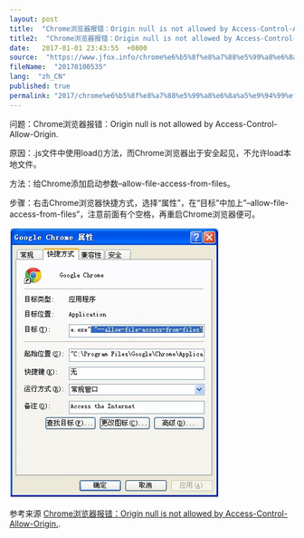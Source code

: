 ```yaml
---
layout: post
title:  "Chrome浏览器报错：Origin null is not allowed by Access-Control-Allow-Origin. 问题解决"
title2:  "Chrome浏览器报错：Origin null is not allowed by Access-Control-Allow-Origin. 问题解决"
date:   2017-01-01 23:43:55  +0800
source:  "https://www.jfox.info/chrome%e6%b5%8f%e8%a7%88%e5%99%a8%e6%8a%a5%e9%94%99%ef%bc%9aorigin-null-is-not-allowed-by-access-control-allow-origin-%e9%97%ae%e9%a2%98%e8%a7%a3%e5%86%b3.html"
fileName:  "20170100535"
lang:  "zh_CN"
published: true
permalink: "2017/chrome%e6%b5%8f%e8%a7%88%e5%99%a8%e6%8a%a5%e9%94%99%ef%bc%9aorigin-null-is-not-allowed-by-access-control-allow-origin-%e9%97%ae%e9%a2%98%e8%a7%a3%e5%86%b3.html"
---
```




问题：Chrome浏览器报错：Origin null is not allowed by Access-Control-Allow-Origin.

原因：.js文件中使用load()方法，而Chrome浏览器出于安全起见，不允许load本地文件。

方法：给Chrome添加启动参数–allow-file-access-from-files。

步骤：右击Chrome浏览器快捷方式，选择“属性”，在“目标”中加上”–allow-file-access-from-files”，注意前面有个空格，再重启Chrome浏览器便可。

[![24200228-7bb6fd2d15344fc9b9d852cfcf7fd814](dc30aa8.jpg)](https://www.jfox.info/go.php?url=http://www.jfox.info/wp-content/uploads/2014/02/24200228-7bb6fd2d15344fc9b9d852cfcf7fd814.jpg)

参考来源 [Chrome浏览器报错：Origin null is not allowed by Access-Control-Allow-Origin.](https://www.jfox.info/go.php?url=http://www.jfox.info/url.php?url=http%3A%2F%2Fwww.cnblogs.com%2Filovews%2Fp%2F3386727.html).
